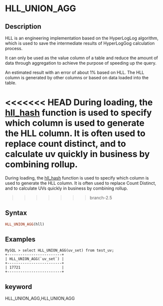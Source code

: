 # HLL_UNION_AGG

## Description

HLL is an engineering implementation based on the HyperLogLog algorithm, which is used to save the intermediate results of HyperLogGog calculation process.

It can only be used as the value column of a table and reduce the amount of data through aggregation to achieve the purpose of speeding up the query.

An estimated result with an error of about 1% based on HLL. The HLL column is generated by other columns or based on data loaded into the table.

<<<<<<< HEAD
During loading, the [hll_hash](../aggregate-functions/hll_hash.md) function is used to specify which column is used to generate the HLL column. It is often used to replace count distinct, and to calculate uv quickly in business by combining rollup.
=======
During loading, the [hll_hash](../aggregate-functions/hll_hash.md) function is used to specify which column is used to generate the HLL column. It is often used to replace Count Distinct, and to calculate UVs quickly in business by combining rollup.
>>>>>>> branch-2.5

## Syntax

```Haskell
HLL_UNION_AGG(hll)
```

## Examples

```plain text
MySQL > select HLL_UNION_AGG(uv_set) from test_uv;
+-------------------------+
| HLL_UNION_AGG(`uv_set`) |
+-------------------------+
| 17721                   |
+-------------------------+
```

## keyword

HLL_UNION_AGG,HLL,UNION,AGG
